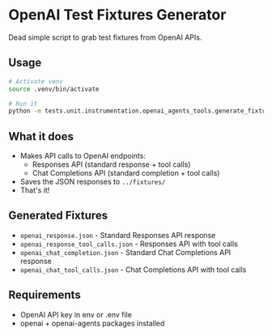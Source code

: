 # OpenAI Test Fixtures Generator

Dead simple script to grab test fixtures from OpenAI APIs.

## Usage

```bash
# Activate venv
source .venv/bin/activate

# Run it
python -m tests.unit.instrumentation.openai_agents_tools.generate_fixtures
```

## What it does

- Makes API calls to OpenAI endpoints:
  - Responses API (standard response + tool calls)
  - Chat Completions API (standard completion + tool calls)
- Saves the JSON responses to `../fixtures/`
- That's it!

## Generated Fixtures

- `openai_response.json` - Standard Responses API response
- `openai_response_tool_calls.json` - Responses API with tool calls
- `openai_chat_completion.json` - Standard Chat Completions API response
- `openai_chat_tool_calls.json` - Chat Completions API with tool calls

## Requirements

- OpenAI API key in env or .env file
- openai + openai-agents packages installed